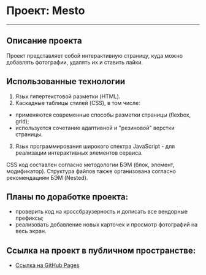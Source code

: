 # Проект: Mesto
----------------------------

## Описание проекта
Проект представляет собой интерактивную страницу, куда можно добавлять фотографии, удалять их и ставить лайки.

## Использованные технологии
1. Язык гипертекстовой разметки (HTML).
2. Каскадные таблицы стилей (CSS), в том числе:
* применяются современные способы разметки страницы (flexbox, grid);
* используется сочетание адаптивной и "резиновой" верстки страницы.
3. Язык программирования широкого спектра JavaScript - для реализации интерактивных элементов сервиса.

CSS код составлен согласно методологии БЭМ (блок, элемент, модификатор).
Структура файлов также организована согласно рекомендациям БЭМ (Nested).

## Планы по доработке проекта:
* проверить код на кроссбраузерность и дописать все вендорные префиксы;
* реализовать добавление новых карточек и просмотр фотографий на весь экран.

## Ссылка на проект в публичном пространстве:
* [Ссылка на GitHub Pages](https://veitko-se.github.io/mesto/index.html)
